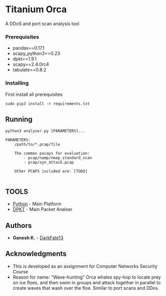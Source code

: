 # Titanium Orca

A DDoS and port scan analysis tool

### Prerequisites

* pandas==0.17.1
* scapy_python3==0.23
* dpkt==1.9.1
* scapy==2.4.0rc4
* tabulate==0.8.2

### Installing

First install all prerequisites

```
sudo pip3 install -r requirements.txt
```
## Running

``` 
python3 analyser.py [PARAMETERS]...

PARAMETERS:
    /path/to/*.pcap/file
	
	The common pacaps for evaluation:
		- pcap/namp/nmap_standard_scan
		- pcap/syn_attack.pcap
	
	Other PCAPS included are: [TODO]
	
```

## TOOLS
* [Python](https://docs.python.org/3/) - Main Platform
* [DPKT](https://pypi.python.org/pypi/dpkt) - Main Packet Analser 

## Authors

* **Ganesh K.** - [DarkFate13](https://github.com/DarkFate13)

## Acknowledgments

* This is developed as an assignment for Computer Networks Security Course 
* Reason for name: "Wave-hunting" Orca whales spy-hop to locate prey on ice floes, and then swim in groups and attack together in parallel to create waves that wash over the floe. Similar to port scans and DDos.